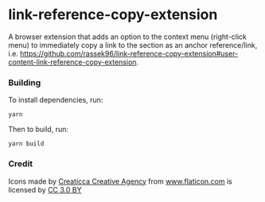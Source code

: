 # link-reference-copy-extension

A browser extension that adds an option to the context menu (right-click menu) to immediately copy a link to the section as an anchor reference/link, i.e. https://github.com/rassek96/link-reference-copy-extension#user-content-link-reference-copy-extension.

### Building

To install dependencies, run:
```
yarn
```

Then to build, run:
```
yarn build
```

### Credit

<div>Icons made by <a href="https://www.flaticon.com/authors/creaticca-creative-agency" title="Creaticca Creative Agency">Creaticca Creative Agency</a> from <a href="https://www.flaticon.com/" 			    title="Flaticon">www.flaticon.com</a> is licensed by <a href="http://creativecommons.org/licenses/by/3.0/" 			    title="Creative Commons BY 3.0" target="_blank">CC 3.0 BY</a></div>
